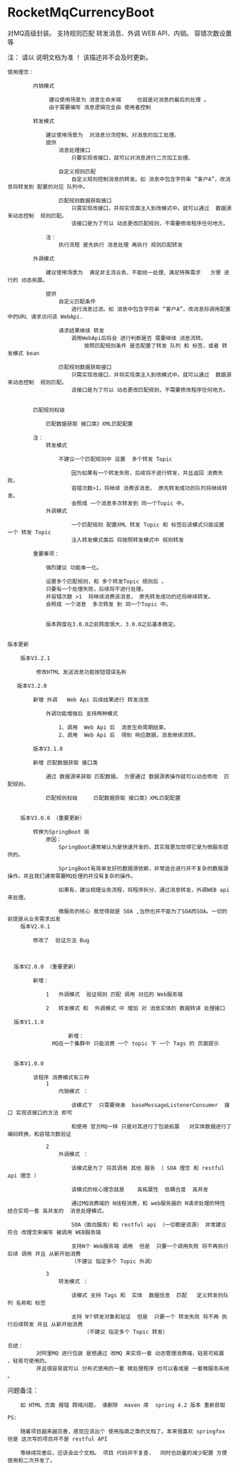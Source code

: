 # RocketMqCurrencyBoot
对MQ高级封装。 支持规则匹配 转发消息、外调 WEB API、内销。 容错次数设置等

注：
    请以 说明文档为准 ！ 该描述并不会及时更新。
    
    使用理念：
    
			内销模式 
				
				 建议使用场景为 消息生命末端     也就是对消息的最后的处理 。
				 由于需要编写 消息逻辑完全由 使用者控制
				 
			转发模式
				
				建议使用场景为  对消息分流控制、对消息的加工处理。
				提供 
					消息处理接口
					 	只要实现改接口，就可以对消息进行二次加工处理、
					 	
				   	自定义规则匹配
				   		自定义规则控制消息的转发。如 消息中包含字符串 “客户A”，改消息将转发到 配置的对应 队列中。
				   	
				   	匹配规则数据获取接口
				   		只需实现改接口，并将实现类注入到改模式中。就可以通过  数据源来动态控制  规则匹配。
				   		该接口是为了可以 动态更改匹配规则，不需要修改程序任何地方。
				   		
				注：
					执行流程 是先执行 消息处理 再执行 规则匹配转发
						
			外调模式  
				
				建议使用场景为  满足非主流业务、不能统一处理、满足特殊需求   方便 进行的 动态拓展。 
				
				提供   
					自定义匹配条件 
						进行消息过滤。如 消息中包含字符串 “客户A”，改消息将调用配置中的URL 请求访问该 WebApi.
					
					请求结果继续 转发
						调用WebApi后将会 进行判断是否 需要继续 消息流转。
							按照匹配规则条件 是否配置了转发 队列 和 标签，或者 转发模式 bean 
					
					匹配规则数据获取接口
				   		只需实现改接口，并将实现类注入到改模式中。就可以通过  数据源来动态控制  规则匹配。
				   		该接口是为了可以 动态更改匹配规则，不需要修改程序任何地方。
					
									 
			匹配规则权级     
				
				匹配数据获取 接口类》XML匹配配置 
				
			注：
				转发模式
				
				 	不建议一个匹配规则中 设置  多个转发 Topic
				 	
						因为如果有一个转发失败，后续将不进行转发，并且返回 消费失败。
						容错次数>1，将继续 消费该消息， 原先转发成功的队列将继续转发。
						会照成 一个消息多次转发到 同一个Topic 中。
				外调模式
				
						一个匹配规则 配置XML 转发 Topic 和 标签后该模式只能设置 一个 转发 Topic 
						注入转发模式类后 将按照转发模式中 规则转发
				
			重要事项：
			
				强烈建议 功能单一化。
				
				设置多个匹配规则，和 多个转发Topic 规则后 。
				只要有一个处理失败，后续将不进行处理。
				并容错次数 >1  将继续消费该消息， 原先转发成功的还将继续转发。
				会照成 一个消息  多次转发 到 同一个Topic 中。
				
				
				版本跨度在3.0.0之前跨度很大，3.0.0之后基本稳定。
				
			
	版本更新
	
	    版本V3.2.1
	
	       	 修改HTML 发送消息功能按钮错误名称	
	        
	   版本V3.2.0		

        	新增 外调	Web Api 后续结果进行 转发消息
        		
        		外调功能增强后 支持两种模式
        			
        			1、调用  Web Api 后  消息生命周期结束。
        			2、调用  Web Api 后  得到 响应数据，消息继续流转。
			
			版本V3.1.0

        	新增 匹配数据获取 接口类
        	
        		通过 数据源来获取 匹配数据。 方便通过 数据源表操作就可以动态修改  匹配规则。 
        		
        		匹配规则权级     匹配数据获取 接口类》XML匹配配置 
    		
    		
    	版本V3.0.0 （重要更新）
	
        	转换为SpringBoot 版
        		原因：
        			SpringBoot通常被认为是快速开发的，其实我更加觉得它是为微服务提供的。
        			
        			SpringBoot有简单友好的数据源依赖，非常适合进行并不复杂的数据源操作。并且我们通常需要MQ处理的并没有复杂的操作。
        			
        			如果有，建议梳理业务流程，将程序拆分，通过消息转发，外调WEB api 来处理。
        			
        			微服务的核心 我觉得就是 SOA ,当然也并不能为了SOA而SOA。一切的前提是从业务需求出发	
    	版本V2.0.1
	
      	  	修改了  验证方法 Bug
      	  
      	  
      	  
      版本V2.0.0 （重要更新）

        	新增：
        		
        		1	外调模式  验证规则 匹配 调用 对应的 Web服务端
        	  
        		2   转发模式 和  外调模式 中 增加 对 消息实体的 数据转译 处理接口	
        		
      版本V1.1.0
	
	                   新增：
		          MQ在一个集群中 只能消费 一个 topic 下 一个 Tags 的 页面提示     		
		          
		          
      版本V1.0.0
  
	        该程序 消费模式有三种
        		1
        			内销模式 ：
        			
        				该模式下  只需要继承  baseMessageListenerConsumer  接口 实现该接口的方法 即可  
        				
        				和使用 官方MQ一样 只是对其进行了包装拓展   对实体数据进行了 编码转换，和容错次数验证 
        				
        		2  
        			外调模式 ：
        			
        				该模式是为了 将其调用 其他 服务 （ SOA 理念 和 restful api 理念 ） 
        				
        			 	该模式的核心理念就是    高拓展性  低耦合度  高并发
        				
        			   	通过MQ消费端的 N线程消费，和 web服务器的 N请求处理的特性   结合实现一套 高并发的  消息处理模式。 	
        				
        				SOA（面向服务）和 restful api （一切都是资源） 非常建议 符合 改理念来编写 被调用 WEB服务端
        				
        				支持N个 Web服务端 调用  但是  只要一个调用失败 将不再执行后续 调用 并且 从新开始消费  
        				（不建议 指定多个 Topic 外调）
        			
        		3 
        			转发模式 ：
        			
        				该模式 支持 Tags 和  实体  数据信息  匹配   定义转发的队列 名称和 标签
        				
        				支持 N个转发对象和验证  但是  只要一个 转发失败 将不再 执行后续转发 并且 从新开始消费
        			        （不建议 指定多个 Topic 转发）       
			
	总结：
		     对阿里MQ 进行包装 是想通过 改MQ 来实现一套 动态管理消费端，轻易可拓展 ，轻易可使用的。
		     并且很容易就可以 分布式使用的一套 微处理程序 也可以看成是 一套微服务系统 。			


  问题备注：
      	
      	如 HTML 页面 报错 跨域问题， 请删除  maven 库  spring 4.2 版本 重新获取	  

	PS:
    
    	随着项目越来越完善，感觉应该出个 使用指南之类的文档了。本来很喜欢 springfox 但是 这次写的项目并不是 restful API
     
    	等继续完善后，应该会出个文档。 项目 代码并不复查，  同时也劲量的减少配置 方便使用和二次开发了。
     	
